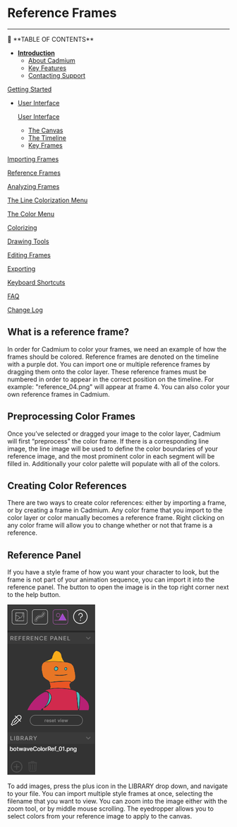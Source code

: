 # Reference Frames

---

<aside>
📜 **TABLE OF CONTENTS**

- [**Introduction**](../Cadmium%20Technical%20Documentation%2022ebf2ac914780e38715f6f9f06d9432.md)
    - [About Cadmium](../Cadmium%20Technical%20Documentation%2022ebf2ac914780e38715f6f9f06d9432.md)
    - [Key Features](../Cadmium%20Technical%20Documentation%2022ebf2ac914780e38715f6f9f06d9432.md)
    - [Contacting Support](../Cadmium%20Technical%20Documentation%2022ebf2ac914780e38715f6f9f06d9432.md)

[Getting Started](Getting%20Started%2022ebf2ac9147815ea681d7184c0029b0.md)

- [User Interface](User%20Interface%2022ebf2ac9147814bb34adaacff5e8ad8.md)
    
    [User Interface](User%20Interface%2022ebf2ac9147814bb34adaacff5e8ad8.md)
    
    - [The Canvas](User%20Interface%2022ebf2ac9147814bb34adaacff5e8ad8.md)
    - [The Timeline](User%20Interface%2022ebf2ac9147814bb34adaacff5e8ad8.md)
    - [Key Frames](User%20Interface%2022ebf2ac9147814bb34adaacff5e8ad8.md)

[Importing Frames](Importing%20Frames%2022ebf2ac914781148e2efef468b66e13.md)

[Reference Frames](Reference%20Frames%2022ebf2ac9147811b93f3f52d4f96aefb.md)

[Analyzing Frames](Analyzing%20Frames%2022ebf2ac9147815d8274e3ee2004ffe0.md)

[The Line Colorization Menu](The%20Line%20Colorization%20Menu%2022ebf2ac914781829ec0c0d0a4deec5c.md)

[The Color Menu](The%20Color%20Menu%2022ebf2ac914781c7af45d71b6cc890b6.md)

[Colorizing](Colorizing%2022ebf2ac914781b595cccbef7aee6ce2.md)

[Drawing Tools](Drawing%20Tools%2022ebf2ac9147813c9bf6f7b901dbda0b.md)

[Editing Frames](Editing%20Frames%2022ebf2ac91478143b255da248016bf81.md)

[Exporting](Exporting%2022ebf2ac91478124ba83e5064ecc8c1b.md)

[Keyboard Shortcuts](Keyboard%20Shortcuts%2022ebf2ac914781a1a536ed6f8d9d1141.md)

[FAQ](FAQ%2022ebf2ac914781aa9fd7c05c7d0683c9.md)

[Change Log](Change%20Log%2022ebf2ac9147816e8718e9dade5087a0.md)

</aside>

## What is a reference frame?

In order for Cadmium to color your frames, we need an example of how the frames should be colored. Reference frames are denoted on the timeline with a purple dot. You can import one or multiple reference frames by dragging them onto the color layer. These reference frames must be numbered in order to appear in the correct position on the timeline. For example: "reference_04.png" will appear at frame 4. You can also color your own reference frames in Cadmium. 

## Preprocessing Color Frames

 Once you’ve selected or dragged your image to the color layer, Cadmium will first “preprocess” the color frame. If there is a corresponding line image, the line image will be used to define the color boundaries of your reference image, and the most prominent color in each segment will be filled in. Additionally your color palette will populate with all of the colors.

## Creating Color References

There are two ways to create color references: either by importing a frame, or by creating a frame in Cadmium. Any color frame that you import to the color layer or color manually becomes a reference frame. Right clicking on any color frame will allow you to change whether or not that frame is a reference.

## Reference Panel

If you have a style frame of how you want your character to look, but the frame is not part of your animation sequence, you can import it into the reference panel. The button to open the image is in the top right corner next to the help button.

![image.png](Reference%20Frames%2022ebf2ac9147811b93f3f52d4f96aefb/image.png)

To add images, press the plus icon in the LIBRARY drop down, and navigate to your file. You can import multiple style frames at once, selecting the filename that you want to view. You can zoom into the image either with the zoom tool, or by middle mouse scrolling. The eyedropper allows you to select colors from your reference image to apply to the canvas.